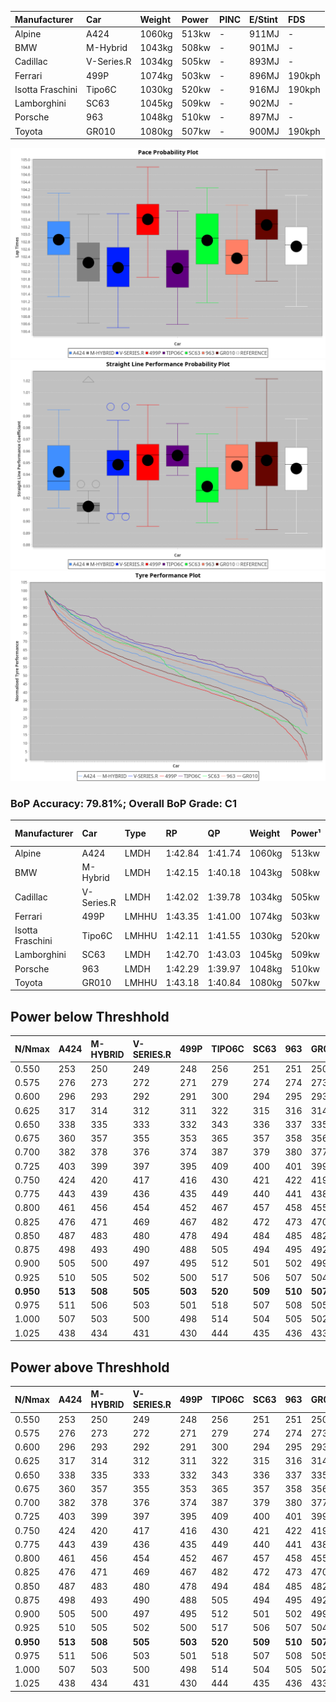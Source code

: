 | Manufacturer     | Car        | Weight | Power | PINC    | E/Stint | FDS     |
|:-|:-|:-|:-|:-|:-|:-|
| Alpine           | A424       | 1060kg | 513kw |    -    | 911MJ   |    -    |
| BMW              | M-Hybrid   | 1043kg | 508kw |    -    | 901MJ   |    -    |
| Cadillac         | V-Series.R | 1034kg | 505kw |    -    | 893MJ   |    -    |
| Ferrari          | 499P       | 1074kg | 503kw |    -    | 896MJ   | 190kph  |
| Isotta Fraschini | Tipo6C     | 1030kg | 520kw |    -    | 916MJ   | 190kph  |
| Lamborghini      | SC63       | 1045kg | 509kw |    -    | 902MJ   |    -    |
| Porsche          | 963        | 1048kg | 510kw |    -    | 897MJ   |    -    |
| Toyota           | GR010      | 1080kg | 507kw |    -    | 900MJ   | 190kph  |

![PACECHART](./IMG/CUSTOM.png)
![STRAIGHTLINEPERFORMANCECHART](./IMG/CUSTOM_sp.png)
![TYREPERFORMANCECHART](./IMG/CUSTOM_tw.png)

### BoP Accuracy: 79.81%; Overall BoP Grade: C1
| Manufacturer     | Car        | Type  | RP      | QP      | Weight | Power¹ | Threshhold | PINC    | Power² | E/Stint | AVG Vmax  | FDS     | RDLC | L/Stint | BOP-Grade | Model Accuracy | Model Points | Match%  |
|:-|:-|:-|:-|:-|:-|:-|:-|:-|:-|:-|:-|:-|:-|:-|:-|:-|:-|:-|
| Alpine           | A424       | LMDH  | 1:42.84 | 1:41.74 | 1060kg | 513kw  | 210.0kph   |    -    | 513kw  |  911MJ  | 292.74kph |    -    | 1.00 | 33      | +D1       | 100.00%        | 642          | 67.32%  |
| BMW              | M-Hybrid   | LMDH  | 1:42.15 | 1:40.18 | 1043kg | 508kw  | 210.0kph   |    -    | 508kw  |  901MJ  | 289.52kph |    -    | 1.02 | 33      | -C1       | 100.00%        | 1714         | 76.51%  |
| Cadillac         | V-Series.R | LMDH  | 1:42.02 | 1:39.78 | 1034kg | 505kw  | 210.0kph   |    -    | 505kw  |  893MJ  | 293.73kph |    -    | 1.03 | 33      | -C2       | 98.95%         | 2271         | 74.08%  |
| Ferrari          | 499P       | LMHHU | 1:43.35 | 1:41.00 | 1074kg | 503kw  | 210.0kph   |    -    | 503kw  |  896MJ  | 292.53kph | 190kph  | 1.02 | 33      | +C2       | 99.93%         | 2718         | 74.52%  |
| Isotta Fraschini | Tipo6C     | LMHHU | 1:42.11 | 1:41.55 | 1030kg | 520kw  | 210.0kph   |    -    | 520kw  |  916MJ  | 297.16kph | 190kph  | 1.08 | 33      | +C1       | 92.36%         | 133          | 78.70%  |
| Lamborghini      | SC63       | LMDH  | 1:42.70 | 1:43.03 | 1045kg | 509kw  | 210.0kph   |    -    | 509kw  |  902MJ  | 291.12kph |    -    | 1.05 | 33      | ~A1       | 96.54%         | 418          | 100.00% |
| Porsche          | 963        | LMDH  | 1:42.29 | 1:39.97 | 1048kg | 510kw  | 210.0kph   |    -    | 510kw  |  897MJ  | 293.80kph |    -    | 1.01 | 33      | -B1       | 99.98%         | 6168         | 86.10%  |
| Toyota           | GR010      | LMHHU | 1:43.18 | 1:40.84 | 1080kg | 507kw  | 210.0kph   |    -    | 507kw  |  900MJ  | 292.64kph | 190kph  | 1.01 | 33      | +B2       | 98.53%         | 3557         | 81.22%  |

## Power below Threshhold
| N/Nmax    | A424    | M-HYBRID | V-SERIES.R | 499P    | TIPO6C  | SC63    | 963     | GR010   |
|:-|:-|:-|:-|:-|:-|:-|:-|:-|
|  0.550    |  253    |  250     |  249       |  248    |  256    |  251    |  251    |  250    |
|  0.575    |  276    |  273     |  272       |  271    |  279    |  274    |  274    |  273    |
|  0.600    |  296    |  293     |  292       |  291    |  300    |  294    |  295    |  293    |
|  0.625    |  317    |  314     |  312       |  311    |  322    |  315    |  316    |  314    |
|  0.650    |  338    |  335     |  333       |  332    |  343    |  336    |  337    |  335    |
|  0.675    |  360    |  357     |  355       |  353    |  365    |  357    |  358    |  356    |
|  0.700    |  382    |  378     |  376       |  374    |  387    |  379    |  380    |  377    |
|  0.725    |  403    |  399     |  397       |  395    |  409    |  400    |  401    |  399    |
|  0.750    |  424    |  420     |  417       |  416    |  430    |  421    |  422    |  419    |
|  0.775    |  443    |  439     |  436       |  435    |  449    |  440    |  441    |  438    |
|  0.800    |  461    |  456     |  454       |  452    |  467    |  457    |  458    |  455    |
|  0.825    |  476    |  471     |  469       |  467    |  482    |  472    |  473    |  470    |
|  0.850    |  487    |  483     |  480       |  478    |  494    |  484    |  485    |  482    |
|  0.875    |  498    |  493     |  490       |  488    |  505    |  494    |  495    |  492    |
|  0.900    |  505    |  500     |  497       |  495    |  512    |  501    |  502    |  499    |
|  0.925    |  510    |  505     |  502       |  500    |  517    |  506    |  507    |  504    |
| **0.950** | **513** | **508**  | **505**    | **503** | **520** | **509** | **510** | **507** |
|  0.975    |  511    |  506     |  503       |  501    |  518    |  507    |  508    |  505    |
|  1.000    |  507    |  503     |  500       |  498    |  514    |  504    |  505    |  502    |
|  1.025    |  438    |  434     |  431       |  430    |  444    |  435    |  436    |  433    |

## Power above Threshhold
| N/Nmax    | A424    | M-HYBRID | V-SERIES.R | 499P    | TIPO6C  | SC63    | 963     | GR010   |
|:-|:-|:-|:-|:-|:-|:-|:-|:-|
|  0.550    |  253    |  250     |  249       |  248    |  256    |  251    |  251    |  250    |
|  0.575    |  276    |  273     |  272       |  271    |  279    |  274    |  274    |  273    |
|  0.600    |  296    |  293     |  292       |  291    |  300    |  294    |  295    |  293    |
|  0.625    |  317    |  314     |  312       |  311    |  322    |  315    |  316    |  314    |
|  0.650    |  338    |  335     |  333       |  332    |  343    |  336    |  337    |  335    |
|  0.675    |  360    |  357     |  355       |  353    |  365    |  357    |  358    |  356    |
|  0.700    |  382    |  378     |  376       |  374    |  387    |  379    |  380    |  377    |
|  0.725    |  403    |  399     |  397       |  395    |  409    |  400    |  401    |  399    |
|  0.750    |  424    |  420     |  417       |  416    |  430    |  421    |  422    |  419    |
|  0.775    |  443    |  439     |  436       |  435    |  449    |  440    |  441    |  438    |
|  0.800    |  461    |  456     |  454       |  452    |  467    |  457    |  458    |  455    |
|  0.825    |  476    |  471     |  469       |  467    |  482    |  472    |  473    |  470    |
|  0.850    |  487    |  483     |  480       |  478    |  494    |  484    |  485    |  482    |
|  0.875    |  498    |  493     |  490       |  488    |  505    |  494    |  495    |  492    |
|  0.900    |  505    |  500     |  497       |  495    |  512    |  501    |  502    |  499    |
|  0.925    |  510    |  505     |  502       |  500    |  517    |  506    |  507    |  504    |
| **0.950** | **513** | **508**  | **505**    | **503** | **520** | **509** | **510** | **507** |
|  0.975    |  511    |  506     |  503       |  501    |  518    |  507    |  508    |  505    |
|  1.000    |  507    |  503     |  500       |  498    |  514    |  504    |  505    |  502    |
|  1.025    |  438    |  434     |  431       |  430    |  444    |  435    |  436    |  433    |
